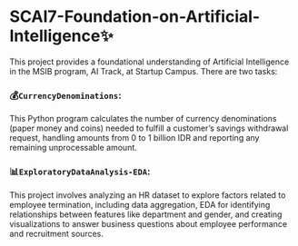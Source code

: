# SCAI7-Foundation-on-Artificial-Intelligence✨
This project provides a foundational understanding of Artificial Intelligence in the MSIB program, AI Track, at Startup Campus. There are two tasks:
### 💰`CurrencyDenominations`:
This Python program calculates the number of currency denominations (paper money and coins) needed to fulfill a customer’s savings withdrawal request, handling amounts from 0 to 1 billion IDR and reporting any remaining unprocessable amount.
### 📊`ExploratoryDataAnalysis-EDA`:
This project involves analyzing an HR dataset to explore factors related to employee termination, including data aggregation, EDA for identifying relationships between features like department and gender, and creating visualizations to answer business questions about employee performance and recruitment sources.

